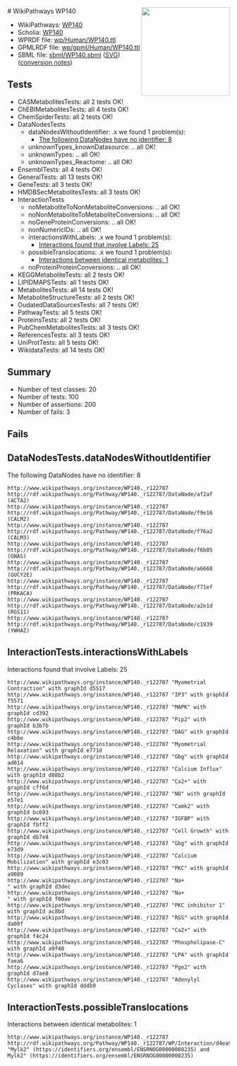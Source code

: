 <img style="float: right; width: 200px" src="../logo.png" />
# WikiPathways WP140

* WikiPathways: [WP140](https://identifiers.org/wikipathways:WP140)
* Scholia: [WP140](https://scholia.toolforge.org/wikipathways/WP140)
* WPRDF file: [wp/Human/WP140.ttl](../wp/Human/WP140.ttl)
* GPMLRDF file: [wp/gpml/Human/WP140.ttl](../wp/gpml/Human/WP140.ttl)
* SBML file: [sbml/WP140.sbml](../sbml/WP140.sbml) ([SVG](../sbml/WP140.svg)) ([conversion notes](../sbml/WP140.txt))

## Tests
* CASMetabolitesTests: all 2 tests OK!
* ChEBIMetabolitesTests: all 4 tests OK!
* ChemSpiderTests: all 2 tests OK!
* DataNodesTests
    * dataNodesWithoutIdentifier: .x we found 1 problem(s):
        * [The following DataNodes have no identifier: 8](#d2d32fa7)
    * unknownTypes_knownDatasource: .. all OK!
    * unknownTypes: .. all OK!
    * unknownTypes_Reactome: .. all OK!
* EnsemblTests: all 4 tests OK!
* GeneralTests: all 13 tests OK!
* GeneTests: all 3 tests OK!
* HMDBSecMetabolitesTests: all 3 tests OK!
* InteractionTests
    * noMetaboliteToNonMetaboliteConversions: .. all OK!
    * noNonMetaboliteToMetaboliteConversions: .. all OK!
    * noGeneProteinConversions: .. all OK!
    * nonNumericIDs: .. all OK!
    * interactionsWithLabels: .x we found 1 problem(s):
        * [Interactions found that involve Labels: 25](#fe97a8dc)
    * possibleTranslocations: .x we found 1 problem(s):
        * [Interactions between identical metabolites: 1](#d59038c4)
    * noProteinProteinConversions: .. all OK!
* KEGGMetaboliteTests: all 2 tests OK!
* LIPIDMAPSTests: all 1 tests OK!
* MetabolitesTests: all 14 tests OK!
* MetaboliteStructureTests: all 2 tests OK!
* OudatedDataSourcesTests: all 7 tests OK!
* PathwayTests: all 5 tests OK!
* ProteinsTests: all 2 tests OK!
* PubChemMetabolitesTests: all 3 tests OK!
* ReferencesTests: all 3 tests OK!
* UniProtTests: all 5 tests OK!
* WikidataTests: all 14 tests OK!


## Summary

* Number of test classes: 20
* Number of tests: 100
* Number of assertions: 200
* Number of fails: 3

## Fails

<a name="d2d32fa7" />

## DataNodesTests.dataNodesWithoutIdentifier

The following DataNodes have no identifier: 8
```
http://www.wikipathways.org/instance/WP140._r122787 http://rdf.wikipathways.org/Pathway/WP140._r122787/DataNode/af2af (ACTA2)
http://www.wikipathways.org/instance/WP140._r122787 http://rdf.wikipathways.org/Pathway/WP140._r122787/DataNode/f9e16 (CALM2)
http://www.wikipathways.org/instance/WP140._r122787 http://rdf.wikipathways.org/Pathway/WP140._r122787/DataNode/f76a2 (CALM3)
http://www.wikipathways.org/instance/WP140._r122787 http://rdf.wikipathways.org/Pathway/WP140._r122787/DataNode/f6b05 (GNAS)
http://www.wikipathways.org/instance/WP140._r122787 http://rdf.wikipathways.org/Pathway/WP140._r122787/DataNode/a6668 (GUCY2E)
http://www.wikipathways.org/instance/WP140._r122787 http://rdf.wikipathways.org/Pathway/WP140._r122787/DataNode/f71ef (PRKACA)
http://www.wikipathways.org/instance/WP140._r122787 http://rdf.wikipathways.org/Pathway/WP140._r122787/DataNode/a2e1d (RGS11)
http://www.wikipathways.org/instance/WP140._r122787 http://rdf.wikipathways.org/Pathway/WP140._r122787/DataNode/c1939 (YWHAZ)
```

<a name="fe97a8dc" />

## InteractionTests.interactionsWithLabels

Interactions found that involve Labels: 25
```
http://www.wikipathways.org/instance/WP140._r122787 "Myometrial Contraction" with graphId d5517
http://www.wikipathways.org/instance/WP140._r122787 "IP3" with graphId f5571
http://www.wikipathways.org/instance/WP140._r122787 "MAPK" with graphId cd392
http://www.wikipathways.org/instance/WP140._r122787 "Pip2" with graphId b3b7b
http://www.wikipathways.org/instance/WP140._r122787 "DAG" with graphId c4b6e
http://www.wikipathways.org/instance/WP140._r122787 "Myometrial Relaxation" with graphId e771d
http://www.wikipathways.org/instance/WP140._r122787 "Gbg" with graphId ad014
http://www.wikipathways.org/instance/WP140._r122787 "Calcium Influx" with graphId d08b2
http://www.wikipathways.org/instance/WP140._r122787 "Ca2+" with graphId cff6d
http://www.wikipathways.org/instance/WP140._r122787 "NO" with graphId e57e1
http://www.wikipathways.org/instance/WP140._r122787 "Camk2" with graphId bc693
http://www.wikipathways.org/instance/WP140._r122787 "IGFBP" with graphId fbff2
http://www.wikipathways.org/instance/WP140._r122787 "Cell Growth" with graphId db7e8
http://www.wikipathways.org/instance/WP140._r122787 "Gbg" with graphId e73d9
http://www.wikipathways.org/instance/WP140._r122787 "Calcium Mobilization" with graphId e3c03
http://www.wikipathways.org/instance/WP140._r122787 "PKC" with graphId a9089
http://www.wikipathways.org/instance/WP140._r122787 "Na+
" with graphId d3dec
http://www.wikipathways.org/instance/WP140._r122787 "Na+
" with graphId f00ae
http://www.wikipathways.org/instance/WP140._r122787 "PKC inhibitor 1" with graphId ac8bd
http://www.wikipathways.org/instance/WP140._r122787 "RGS" with graphId da00f
http://www.wikipathways.org/instance/WP140._r122787 "Ca2+" with graphId f4c24
http://www.wikipathways.org/instance/WP140._r122787 "Phospholipase-C" with graphId a9f40
http://www.wikipathways.org/instance/WP140._r122787 "LPA" with graphId faea6
http://www.wikipathways.org/instance/WP140._r122787 "Pge2" with graphId d7ae8
http://www.wikipathways.org/instance/WP140._r122787 "Adenylyl Cyclases" with graphId dddb9
```

<a name="d59038c4" />

## InteractionTests.possibleTranslocations

Interactions between identical metabolites: 1
```
http://www.wikipathways.org/instance/WP140._r122787 http://rdf.wikipathways.org/Pathway/WP140._r122787/WP/Interaction/d4ea9 "Mylk2" (https://identifiers.org/ensembl/ENSRNOG00000008235) and 
Mylk2" (https://identifiers.org/ensembl/ENSRNOG00000008235)
```

